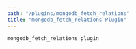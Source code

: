 ```yaml
---
path: "/plugins/mongodb_fetch_relations"
title: "mongodb_fetch_relations Plugin"
---
```

`mongodb_fetch_relations plugin`
